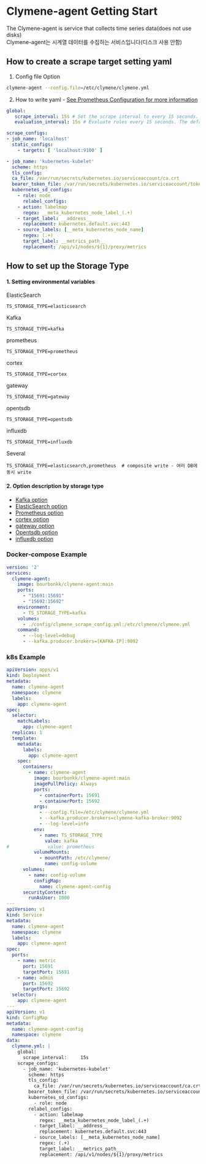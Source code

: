 # Clymene-agent Getting Start
The Clymene-agent is service that collects time series data(does not use disks)  
Clymene-agent는 시계열 데이터를 수집하는 서비스입니다(디스크 사용 안함)

## How to create a scrape target setting yaml
1. Config file Option  
```bash
clymene-agent --config.file=/etc/clymene/clymene.yml
```
2. How to write yaml - [See Prometheus Configuration for more information](https://prometheus.io/docs/prometheus/latest/configuration/configuration/)  
```yaml
global:
   scrape_interval: 15s # Set the scrape interval to every 15 seconds. Default is every 1 minute.  
   evaluation_interval: 15s # Evaluate rules every 15 seconds. The default is every 1 minute.

scrape_configs:
- job_name: 'localhost'  
  static_configs:  
    - targets: [ 'localhost:9100' ]   

- job_name: 'kubernetes-kubelet'  
  scheme: https  
  tls_config:  
  ca_file: /var/run/secrets/kubernetes.io/serviceaccount/ca.crt  
  bearer_token_file: /var/run/secrets/kubernetes.io/serviceaccount/token  
  kubernetes_sd_configs:  
    - role: node  
      relabel_configs:  
    - action: labelmap  
      regex: __meta_kubernetes_node_label_(.+)  
    - target_label: __address__  
      replacement: kubernetes.default.svc:443  
    - source_labels: [__meta_kubernetes_node_name]  
      regex: (.+)  
      target_label: __metrics_path__  
      replacement: /api/v1/nodes/${1}/proxy/metrics
```

## How to set up the Storage Type
#### 1. Setting environmental variables  

ElasticSearch
```
TS_STORAGE_TYPE=elasticsearch
```
Kafka  
```
TS_STORAGE_TYPE=kafka
```
prometheus  
```
TS_STORAGE_TYPE=prometheus
```
cortex
```
TS_STORAGE_TYPE=cortex
```
gateway  
```
TS_STORAGE_TYPE=gateway
```
opentsdb
```
TS_STORAGE_TYPE=opentsdb
```
influxdb
```
TS_STORAGE_TYPE=influxdb
```
Several
```
TS_STORAGE_TYPE=elasticsearch,prometheus  # composite write - 여러 DB에 동시 write
```

#### 2. Option description by storage type
- [Kafka option](./kafka/kafka-option.md)
- [ElasticSearch option](./elasticsearch/es-option.md)
- [Prometheus option](prometheus/prometheus-option.md)
- [cortex option](./cortex/cortex-option.md)
- [gateway option](./gateway/gataway-option.md)
- [Opentsdb option](./opentsdb/opentsdb-option.md)
- [influxdb option](./influxdb/influxdb-options.md)

### Docker-compose Example
```yaml
version: '2'
services:
  clymene-agent:
    image: bourbonkk/clymene-agent:main
    ports:
      - "15691:15691"
      - "15692:15692"
    environment:
      - TS_STORAGE_TYPE=kafka
    volumes:
      - ./config/clymene_scrape_config.yml:/etc/clymene/clymene.yml
    command:
      - --log-level=debug
      - --kafka.producer.brokers=[KAFKA-IP]:9092
```

### k8s Example
```yaml
apiVersion: apps/v1
kind: Deployment
metadata:
  name: clymene-agent
  namespace: clymene
  labels:
    app: clymene-agent
spec:
  selector:
    matchLabels:
      app: clymene-agent
  replicas: 1
  template:
    metadata:
      labels:
        app: clymene-agent
    spec:
      containers:
        - name: clymene-agent
          image: bourbonkk/clymene-agent:main
          imagePullPolicy: Always
          ports:
            - containerPort: 15691
            - containerPort: 15692
          args:
            - --config.file=/etc/clymene/clymene.yml
            - --kafka.producer.brokers=clymene-kafka-broker:9092
            - --log-level=info
          env:
            - name: TS_STORAGE_TYPE
              value: kafka
#              value: prometheus
          volumeMounts:
            - mountPath: /etc/clymene/
              name: config-volume
      volumes:
        - name: config-volume
          configMap:
            name: clymene-agent-config
      securityContext:
        runAsUser: 1000
---
apiVersion: v1
kind: Service
metadata:
  name: clymene-agent
  namespace: clymene
  labels:
    app: clymene-agent
spec:
  ports:
    - name: metric
      port: 15691
      targetPort: 15691
    - name: admin
      port: 15692
      targetPort: 15692
  selector:
    app: clymene-agent
---
apiVersion: v1
kind: ConfigMap
metadata:
  name: clymene-agent-config
  namespace: clymene
data:
  clymene.yml: |
    global:
      scrape_interval:     15s
    scrape_configs:
      - job_name: 'kubernetes-kubelet'
        scheme: https
        tls_config:
          ca_file: /var/run/secrets/kubernetes.io/serviceaccount/ca.crt
        bearer_token_file: /var/run/secrets/kubernetes.io/serviceaccount/token
        kubernetes_sd_configs:
          - role: node
        relabel_configs:
          - action: labelmap
            regex: __meta_kubernetes_node_label_(.+)
          - target_label: __address__
            replacement: kubernetes.default.svc:443
          - source_labels: [__meta_kubernetes_node_name]
            regex: (.+)
            target_label: __metrics_path__
            replacement: /api/v1/nodes/${1}/proxy/metrics
```